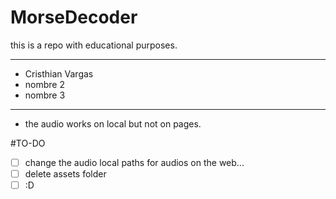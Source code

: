 # MorseDecoder
this is a repo with educational purposes. 
______________________________________________

  - Cristhian Vargas
  - nombre 2
  - nombre 3
 
_______________________________________________

- the audio works on local but not on pages.

#TO-DO
  - [ ] change the audio local paths for audios on the web...
  - [ ] delete assets folder
  - [ ] :D
